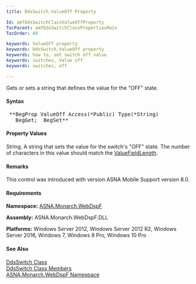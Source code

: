 ```yaml
---
title: DdsSwitch.ValueOff Property

Id: amfDdsSwitchClassValueOffProperty
TocParent: amfDdsSwitchClassPropertiesMain
TocOrder: 60

keywords: ValueOff property
keywords: DdsSwitch.ValueOff property
keywords: how to, set switch off value
keywords: switches, Value off
keywords: switches, off

---
```


Gets or sets a string that defines the value for the "OFF" state.

#### Syntax
<pre class="prettyprint"> **BegProp ValueOff Access(*Public) Type(*String)
   BegGet;  BegSet** </pre>

#### Property Values
String. A string that sets the value for the switch's "OFF" state. The number of characters in this value should match the [ValueFieldLength](amfDdsSwitchClassValueFieldLengthProperty.html).

#### Remarks
This control was introduced with version ASNA Mobile Support version 8.0.

#### Requirements
**Namespace:** [ASNA.Monarch.WebDspF](amfWebDspFNamespace.html)

**Assembly:** ASNA.Monarch.WebDspF.DLL

**Platforms:** Windows Server 2012, Windows Server 2012 R2, Windows Server 2016, Windows 7, Windows 8 Pro, Windows 10 Pro

#### See Also
[DdsSwitch Class](amfDdsSwitchClass.html) <br /> [DdsSwitch Class Members](amfDdsSwitchClassMembers.html) <br />[ASNA.Monarch.WebDspF Namespace](amfWebDspFNamespace.html) 
